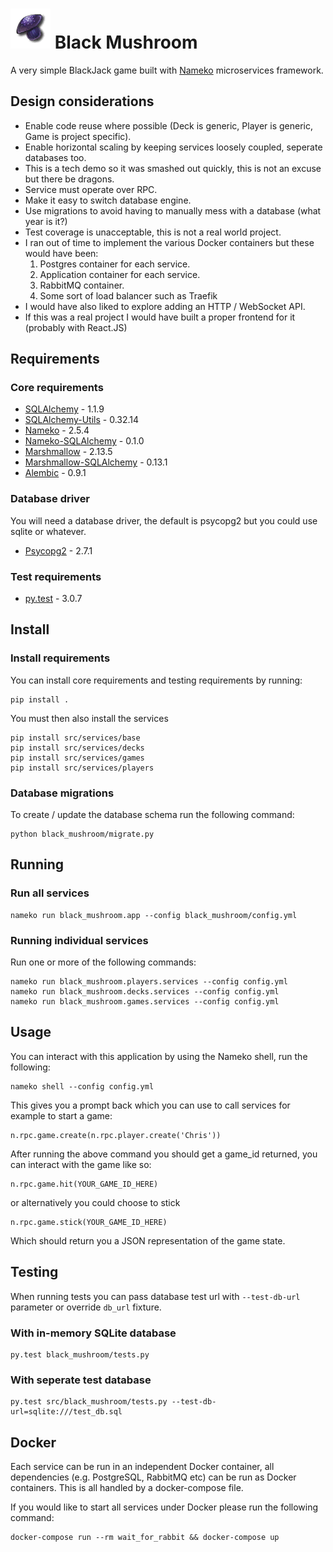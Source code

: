 # ![Logo](logo.png) Black Mushroom

A very simple BlackJack game built with [Nameko] microservices framework.

## Design considerations

* Enable code reuse where possible (Deck is generic, Player is generic, Game is project specific).
* Enable horizontal scaling by keeping services loosely coupled, seperate databases too.
* This is a tech demo so it was smashed out quickly, this is not an excuse but there be dragons.
* Service must operate over RPC.
* Make it easy to switch database engine.
* Use migrations to avoid having to manually mess with a database (what year is it?)
* Test coverage is unacceptable, this is not a real world project.
* I ran out of time to implement the various Docker containers but these would have been:
	1. Postgres container for each service.
	2. Application container for each service.
	3. RabbitMQ container.
	4. Some sort of load balancer such as Traefik
* I would have also liked to explore adding an HTTP / WebSocket API.
* If this was a real project I would have built a proper frontend for it (probably with React.JS)

## Requirements

### Core requirements

* [SQLAlchemy] - 1.1.9
* [SQLAlchemy-Utils] - 0.32.14
* [Nameko] - 2.5.4
* [Nameko-SQLAlchemy] - 0.1.0
* [Marshmallow] - 2.13.5
* [Marshmallow-SQLAlchemy] - 0.13.1
* [Alembic] - 0.9.1

[SQLAlchemy]: <https://www.sqlalchemy.org/>
[SQLAlchemy-Utils]: <https://sqlalchemy-utils.readthedocs.io/en/latest/>
[Nameko]: <https://github.com/nameko/nameko>
[Nameko-SQLAlchemy]: <https://github.com/onefinestay/nameko-sqlalchemy>
[Marshmallow]: <https://marshmallow.readthedocs.io/en/latest/>
[Marshmallow-SQLAlchemy]: <https://marshmallow-sqlalchemy.readthedocs.io/en/latest/>
[Alembic]: <http://alembic.zzzcomputing.com>


### Database driver

You will need a database driver, the default is psycopg2 but you could use sqlite or whatever.

* [Psycopg2] - 2.7.1

[Psycopg2]: <http://initd.org/psycopg/>

### Test requirements

* [py.test] - 3.0.7

[py.test]: <https://docs.pytest.org/en/latest/>


## Install

### Install requirements

You can install core requirements and testing requirements by running:

```
pip install .
```

You must then also install the services

```
pip install src/services/base
pip install src/services/decks
pip install src/services/games
pip install src/services/players
```

### Database migrations

To create / update the database schema run the following command:

```
python black_mushroom/migrate.py
```

## Running

### Run all services

```
nameko run black_mushroom.app --config black_mushroom/config.yml
```

### Running individual services

Run one or more of the following commands:

```
nameko run black_mushroom.players.services --config config.yml
nameko run black_mushroom.decks.services --config config.yml
nameko run black_mushroom.games.services --config config.yml
```

## Usage

You can interact with this application by using the Nameko shell, run the following:

```
nameko shell --config config.yml
```

This gives you a prompt back which you can use to call services for example to start a game:

```
n.rpc.game.create(n.rpc.player.create('Chris'))
```

After running the above command you should get a game_id returned, you can interact with the game like so:

```
n.rpc.game.hit(YOUR_GAME_ID_HERE)
```

or alternatively you could choose to stick

```
n.rpc.game.stick(YOUR_GAME_ID_HERE)
```

Which should return you a JSON representation of the game state.

## Testing

When running tests you can pass database test url with ``--test-db-url`` parameter or override ``db_url`` fixture.

### With in-memory SQLite database

```
py.test black_mushroom/tests.py
```

### With seperate test database

```
py.test src/black_mushroom/tests.py --test-db-url=sqlite:///test_db.sql
```

## Docker

Each service can be run in an independent Docker container, all dependencies (e.g. PostgreSQL, RabbitMQ etc) can be run as Docker containers. This is all handled by a docker-compose file.

If you would like to start all services under Docker please run the following command:

```
docker-compose run --rm wait_for_rabbit && docker-compose up
```
